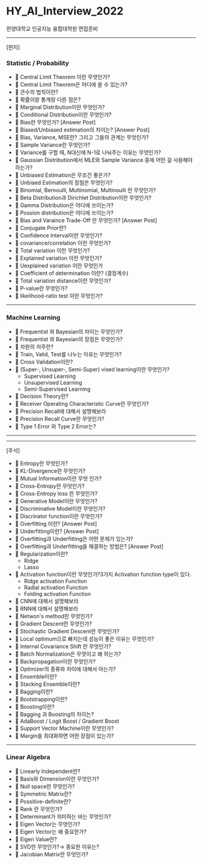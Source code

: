 # HY_AI_Interview_2022
한양대학교 인공지능 융합대학원 면접준비
  
----
  
[현지]  

### Statistic / Probability

- 🧐 Central Limit Theorem 이란 무엇인가?  
- 🧐 Central Limit Theorem은 어디에 쓸 수 있는가?
- 🧐 큰수의 법칙이란?
- 🧐 확률이랑 통계랑 다른 점은?
- 🧐 Marginal Distribution이란 무엇인가?
- 🧐 Conditional Distribution이란 무엇인가?  
- 🧐 Bias란 무엇인가?  [Answer Post]
- 🧐 Biased/Unbiased estimation의 차이는?  [Answer Post]
- 🧐 Bias, Variance, MSE란? 그리고 그들의 관계는 무엇인가?
- 🧐 Sample Variance란 무엇인가?
- 🧐 Variance를 구할 때, N대신에 N-1로 나눠주는 이유는 무엇인가?
- 🧐 Gaussian Distribution에서 MLE와 Sample Variance 중에 어떤 걸 사용해야 하는가?
- 🧐 Unbiased Estimation은 무조건 좋은가?
- 🧐 Unbiaed Estimation의 장점은 무엇인가?  
- 🧐 Binomial, Bernoulli, Multinomial, Multinoulli 란 무엇인가?
- 🧐 Beta Distribution과 Dirichlet Distribution이란 무엇인가?
- 🧐 Gamma Distribution은 어디에 쓰이는가?
- 🧐 Possion distribution은 어디에 쓰이는가?
- 🧐 Bias and Varaince Trade-Off 란 무엇인가? [Answer Post]
- 🧐 Conjugate Prior란?
- 🧐 Confidence Interval이란 무엇인가?
- 🧐 covariance/correlation 이란 무엇인가?
- 🧐 Total variation 이란 무엇인가?
- 🧐 Explained variation 이란 무엇인가?
- 🧐 Uexplained variation 이란 무엇인가
- 🧐 Coefficient of determination 이란? (결정계수)
- 🧐 Total variation distance이란 무엇인가?
- 🧐 P-value란 무엇인가?
- 🧐 likelihood-ratio test 이란 무엇인가?
  
----
  
### Machine Learning

- 🧐 Frequentist 와 Bayesian의 차이는 무엇인가?
- 🧐 Frequentist 와 Bayesian의 장점은 무엇인가?
- 🧐 차원의 저주란?
- 🧐 Train, Valid, Test를 나누는 이유는 무엇인가?
- 🧐 Cross Validation이란?
- 🧐 (Super-, Unsuper-, Semi-Super) vised learning이란 무엇인가?
  - Supervised Learning
  - Unsupervised Learning
  - Semi-Supervised Learning
- 🧐 Decision Theory란?
- 🧐 Receiver Operating Characteristic Curve란 무엇인가?
- 🧐 Precision Recall에 대해서 설명해보라
- 🧐 Precision Recall Curve란 무엇인가?
- 🧐 Type 1 Error 와 Type 2 Error는?

----
----

[주석]

- 🧐 Entropy란 무엇인가?  
- 🧐 KL-Divergence란 무엇인가?  
- 🧐 Mutual Information이란 무엇 인가?  
- 🧐 Cross-Entropy란 무엇인가?  
- 🧐 Cross-Entropy loss 란 무엇인가?  
- 🧐 Generative Model이란 무엇인가?  
- 🧐 Discriminative Model이란 무엇인가?  
- 🧐 Discrinator function이란 무엇인가?  
- 🧐 Overfitting 이란? [Answer Post]  
- 🧐 Underfitting이란? [Answer Post]  
- 🧐 Overfitting과 Underfitting은 어떤 문제가 있는가?  
- 🧐 Overfitting과 Underfitting을 해결하는 방법은? [Answer Post]  
- 🧐 Regularization이란?  
  - Ridge
  - Lasso  
- 🧐 Activation function이란 무엇인가?3가지 Activation function type이 있다.  
  - Ridge activation Function
  - Radial activation Function
  - Folding activation Function  
- 🧐 CNN에 대해서 설명해보라  
- 🧐 RNN에 대해서 설명해보라  
- 🧐 Netwon's method란 무엇인가?  
- 🧐 Gradient Descent란 무엇인가?  
- 🧐 Stochastic Gradient Descent란 무엇인가?  
- 🧐 Local optimum으로 빠지는데 성능이 좋은 이유는 무엇인가?  
- 🧐 Internal Covariance Shift 란 무엇인가?  
- 🧐 Batch Normalization은 무엇이고 왜 하는가?  
- 🧐 Backpropagation이란 무엇인가?  
- 🧐 Optimizer의 종류와 차이에 대해서 아는가?  
- 🧐 Ensemble이란?  
- 🧐 Stacking Ensemble이란?  
- 🧐 Bagging이란?  
- 🧐 Bootstrapping이란?  
- 🧐 Boosting이란?  
- 🧐 Bagging 과 Boosting의 차이는?  
- 🧐 AdaBoost / Logit Boost / Gradient Boost  
- 🧐 Support Vector Machine이란 무엇인가?  
- 🧐 Margin을 최대화하면 어떤 장점이 있는가?  
  
----
  
### Linear Algebra

- 🧐 Linearly Independent란?  
- 🧐 Basis와 Dimension이란 무엇인가?  
- 🧐 Null space란 무엇인가?  
- 🧐 Symmetric Matrix란?  
- 🧐 Possitive-definite란?  
- 🧐 Rank 란 무엇인가?  
- 🧐 Determinant가 의미하는 바는 무엇인가?  
- 🧐 Eigen Vector는 무엇인가?  
- 🧐 Eigen Vector는 왜 중요한가?  
- 🧐 Eigen Value란?  
- 🧐 SVD란 무엇인가?→ 중요한 이유는?  
- 🧐 Jacobian Matrix란 무엇인가? 
